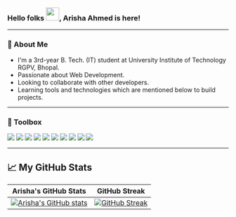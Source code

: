 ### Hello folks <img src="https://raw.githubusercontent.com/MartinHeinz/MartinHeinz/master/wave.gif" width="30px">, Arisha Ahmed is here!

---

### 🚀 About Me
- I'm a 3rd-year B. Tech. (IT) student at University Institute of Technology RGPV, Bhopal.
- Passionate about Web Development.
- Looking to collaborate with other developers. 
- Learning tools and technologies which are mentioned below to build projects.

---

### 🧰 Toolbox
![](https://img.shields.io/badge/React.js-%2361DAFB?style=for-the-badge&logo=react&logoColor=white)
![](https://img.shields.io/badge/JavaScript-%23F7DF1E.svg?&style=for-the-badge&logo=javascript&logoColor=black)
![](https://img.shields.io/badge/CPP-7AB5CF?style=for-the-badge&logo=cplusplus&logoColor=white)
![](https://img.shields.io/badge/HTML5-%23E34F26.svg?&style=for-the-badge&logo=html5&logoColor=white)
![](https://img.shields.io/badge/CSS3-%231572B6.svg?&style=for-the-badge&logo=css3&logoColor=white)
![](https://img.shields.io/badge/Redux-%23764ABC?style=for-the-badge&logo=redux&logoColor=white)
![](https://img.shields.io/badge/Figma-%23F24E1E.svg?&style=for-the-badge&logo=figma&logoColor=white)
![](https://img.shields.io/badge/Git-3E2C00?style=for-the-badge&logo=git&logoColor=F1502F)
![](https://img.shields.io/badge/GitHub-fafafa?style=for-the-badge&logo=github&logoColor=4078c0)
![](https://img.shields.io/badge/Canva-%2300C4CC.svg?&style=for-the-badge&logo=Canva&logoColor=white)

---
  
## &#x1f4c8; My GitHub Stats
| Arisha's GitHub Stats | GitHub Streak |
| --- | --- |
[![Arisha's GitHub stats](https://github-readme-stats.vercel.app/api?username=Arisha110&show_icons=true)](https://github.com/Arisha110) | [![GitHub Streak](https://github-readme-streak-stats.herokuapp.com?user=Arisha110)](https://github.com/Arisha110) |
